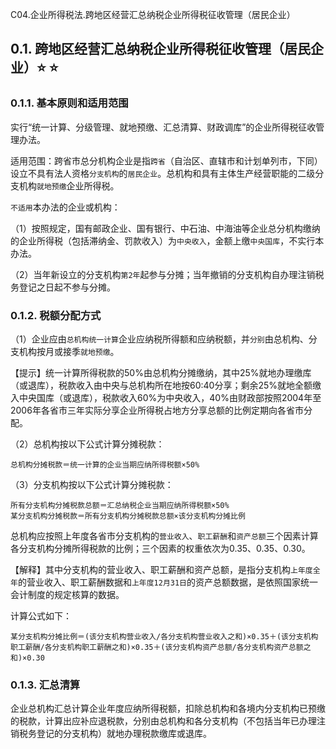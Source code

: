 C04.企业所得税法.跨地区经营汇总纳税企业所得税征收管理（居民企业）

## 0.1. 跨地区经营汇总纳税企业所得税征收管理（居民企业）:star: :star: 

### 0.1.1. 基本原则和适用范围

实行“统一计算、分级管理、就地预缴、汇总清算、财政调库”的企业所得税征收管理办法。

适用范围：跨省市总分机构企业是指`跨省`（自治区、直辖市和计划单列市，下同）设立不具有法人资格`分支机构`的`居民企业`。总机构和具有主体生产经营职能的二级分支机构`就地预缴`企业所得税。

`不适用`本办法的企业或机构：

（1）按照规定，国有邮政企业、国有银行、中石油、中海油等企业总分机构缴纳的企业所得税（包括滞纳金、罚款收入）为`中央收入`，金额上缴`中央国库`，不实行本办法。

（2）当年新设立的分支机构`第2年`起参与分摊；当年撤销的分支机构自办理注销税务登记之日起不参与分摊。

### 0.1.2. 税额分配方式

（1）企业应由`总机构统一计算`企业应纳税所得额和应纳税额，并`分别`由总机构、分支机构按月或接季`就地预缴`。

【提示】统一计算所得税款的50%由总机构分摊缴纳，其中25%就地办理缴库（或退库），税款收入由中央与总机构所在地按60:40分享；剩余25%就地全额缴入中央国库（或退库），税款收入60%为中央收入，40%由财政部按照2004年至2006年各省市三年实际分享企业所得税占地方分享总额的比例定期向各省市分配。

（2）总机构按以下公式计算分摊税款：

```
总机构分摊税款＝统一计算的企业当期应纳所得税额×50%
```
（3）分支机构按以下公式计算分摊税款：

```
所有分支机构分摊税款总额＝汇总纳税企业当期应纳所得税额×50%
某分支机构分摊税款＝所有分支机构分摊税款总额×该分支机构分摊比例
```
总机构应按照上年度各省市分支机构的`营业收入`、`职工薪酬`和`资产总额`三个因素计算各分支机构分摊所得税款的比例；三个因素的权重依次为0.35、0.35、0.30。

【解释】其中分支机构的营业收入、职工薪酬和资产总额，是指分支机构`上年度全年`的营业收入、职工薪酬数据和`上年度12月31日`的资产总额数据，是依照国家统一会计制度的规定核算的数据。

计算公式如下：

```
某分支机构分摊比例＝(该分支机构营业收入/各分支机构营业收入之和)×0.35＋(该分支机构职工薪酬/各分支机构职工薪酬之和)×0.35＋(该分支机构资产总额/各分支机构资产总额之和)×0.30
```
### 0.1.3. 汇总清算

企业总机构汇总计算企业年度应纳所得税额，扣除总机构和各境内分支机构已预缴的税款，计算出应补应退税款，分别由总机构和各分支机构（不包括当年已办理注销税务登记的分支机构）就地办理税款缴库或退库。
